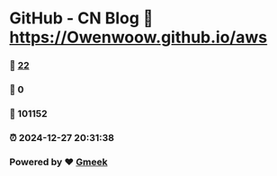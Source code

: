 # GitHub - CN Blog :link: https://Owenwoow.github.io/aws 
### :page_facing_up: [22](https://Owenwoow.github.io/aws/tag.html) 
### :speech_balloon: 0 
### :hibiscus: 101152 
### :alarm_clock: 2024-12-27 20:31:38 
### Powered by :heart: [Gmeek](https://github.com/Meekdai/Gmeek)
